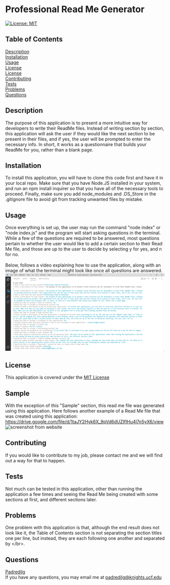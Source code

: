 # Professional Read Me Generator
<a href='https://opensource.org/licenses/MIT'>[![License: MIT](https://img.shields.io/badge/License-MIT-yellow.svg)](https://opensource.org/licenses/MIT)</a>

## Table of Contents
[Description](#Description)</br>
[Installation](#Installation)</br>[Usage](#Usage)</br>[License](#License)</br>[License](#License)</br>[Contributing](#Contributing)</br>[Tests](#Tests)</br>[Problems](#Problems)</br>[Questions](#Questions)

## Description
The purpose of this application is to present a more intuitive way for developers to write their ReadMe files. Instead of writing section by section, this application will ask the user if they would like the next section to be present in their files, and if yes, the user will be prompted to enter the necessary info. In short, it works as a questionnaire that builds your ReadMe for you, rather than a blank page.
## Installation
To install this application, you will have to clone this code first and have it in your local repo. Make sure that you have Node.JS installed in your system, and run an npm install inquirer so that you have all of the necessary tools to proceed. Finally, make sure you add node_modules and .DS_Store in the .gitignore file to avoid git from tracking unwanted files by mistake.

## Usage
Once everything is set up, the user may run the command "node index" or "node index.js" and the program will start asking questions in the terminal. While a few of the questions are required to be answered, most questions pertain to whether the user would like to add a certain section to their Read Me file, and those are up to the user to decide by selecting y for yes, and n for no.</br></br>
Below, follows a video explaining how to use the application, along with an image of what the terminal might look like once all questions are answered.</br>
<img alt="screenshot from website" src="./assets/images/readme-generator.png "></img>

## License
This application is covered under the <a href='https://opensource.org/licenses/MIT'>MIT License</a>

## Sample
With the exception of this "Sample" section, this read me file was generated using this application.
Here follows another example of a Read Me file that was created using this application:
https://drive.google.com/file/d/1taJY2Hyk6X_9pVd6dUZIfIHu4l7n5yX6/view
<img alt="screenshot from website" src="./assets/images/example.png "></img>

## Contributing
If you would like to contribute to my job, please contact me and we will find out a way for that to happen.

## Tests
Not much can be tested in this application, other than running the application a few times and seeing the Read Me being created with some sections at first, and different sections later.

## Problems
One problem with this application is that, although the end result does not look like it, the Table of Contents section is not separating the section titles one per line, but instead, they are each following one another and separated by \</br>.

## Questions
<a href='https://github.com/Padredilg'>Padredilg</a></br>
If you have any questions, you may email me at padredilg@knights.ucf.edu

